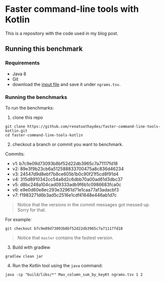 # Faster command-line tools with Kotlin

This is a repository with the code used in my blog post.

## Running this benchmark

### Requirements

* Java 8
* Git
* download the [input file](https://storage.googleapis.com/books/ngrams/books/googlebooks-eng-all-1gram-20120701-0.gz)
  and save it under `ngrams.tsv`.

### Running the benchmarks

To run the benchmarks:

1. clone this repo

```
git clone https://github.com/renatoathaydes/faster-command-line-tools-kotlin.git
cd faster-command-line-tools-kotlin
```

2. checkout a branch or commit you want to benchmark.

Commits:

* v1: b7c9e09d73093b8bf52d22db3965c7a71117fd18
* v2: 89e3f9b23cb6a512588833700475a8c836d46234
* v3: 24547d9d8ebf7b8ce605b1b0c90f21f5cd8f91d4
* v4: 315d8910342cc54a6d2c6dbb70a00ad61d3dbc37
* v5: d8bc248a104cad09333adb9f6b1c0986683fca0c
* v6: e9e0d60e8ec293e32961d71e1caa77af3adacbf3
* v7: f1983271d6b3ad5c2516e1cdf41648e446ab1d7c

> Notice that the versions in the commit messages got messed up. Sorry for that.

For example:

```
git checkout b7c9e09d73093b8bf52d22db3965c7a71117fd18
```

> Notice that `master` contains the fastest version.

3. Build with gradlew

```
gradlew clean jar
```

4. Run the Kotlin tool using the `java` command:

```
java -cp "build/libs/*" Max_column_sum_by_keyKt ngrams.tsv 1 2
```
